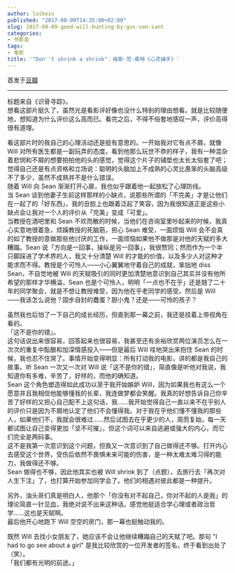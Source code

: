```yaml
---
author: loikein
published: "2017-08-09T14:35:00+02:00"
slug: 2017-08-09-good-will-hunting-by-gus-van-sant
categories:
- 书影音
tags:
- 电影
title: '"Don''t shrink a shrink"：格斯·范·桑特《心灵捕手》'
---
```

首发于[豆瓣](https://movie.douban.com/review/8737156/)  

***

标题来自《识骨寻踪》。  
想看这部片挺久了，虽然光是看影评好像也没什么特别的理由想看。就是比较随便地，想知道为什么评价这么高而已。看完之后，不得不俗套地感叹一声，评价高得很有道理。  
  
看这部片时的我自己的心理活动还是挺有意思的。一开始我对它有点不屑，就像
Will
对所有医生都是一副玩弄的态度。看到他那么玩世不恭的样子，我有一种混杂着悲悯和不屑的想要拍拍他的头的感觉，觉得这个片子的铺垫也太长太俗套了吧；觉得自己还是有点资格和立场说：聪明的头脑加上不成熟的心灵比愚笨的头脑高级不了多少，虽然不成熟并不是什么错误。  
随着 Will 向 Sean 渐渐打开心扉，我也似乎跟着他一起放松了心理防线。  
当 Sean
谈到他妻子生前这样那样的小缺点，说那些所谓的「不完美」才是让他们在一起了的「好东西」，我的丑脸上也跟着泛起了笑容，因为我很知道正是这些小缺点会让我对一个人的评价从「完美」变成「可爱」。  
当教授在酒吧里和 Sean
不欢而散的时候，当他们在咨询室里吵起来的时候，我真心实意地很着急，烦躁教授的死脑筋，担心
Sean 难受，一面烦恼 Will
会不会真的如了教授的意做那些他讨厌的工作，一面烦恼如果他不做那是对他的天赋的多大糟蹋。Sean
说「方向是一回事，操纵是另一回事」，我很赞同；然而作为一个半只脚踩进了学术界的人，我又十分清楚
Will
的才能的价值，以及多少人对这种才能求而不得。教授是个可怜人——小心翼翼地守着自己的成就，笨拙地
diss Sean，不自觉地被 Will
的天赋吸引的同时更加清楚地意识到自己其实并没有他所希望的那样才华横溢，Sean
也是个可怜人，明明「一点也不在乎」还是翘了二十年的同学聚会，就是不想让教授难受，因为他在乎老同学的感受。然后是
Will ——我该怎么说他？固步自封的蠢蛋？胆小鬼？还是——可怜的孩子？  
  
虽然我也后怕了一下自己的成长经历，但直到那一幕之前，我还是挂着上帝视角在看的。  
「这不是你的错」。  
这句话说出来很容易，回答起来也很容易，我甚至还有余裕欣赏两位演员怎么在一次次的重复中酝酿和加深情感投入——但是最后
Will 哇地哭出来抱住 Sean
的时候，我也忍不住哭了。事情开始变得明显：所有打动我的电影，讲的都是我自己的故事。听
Sean 一次又一次对 Will
说「这不是你的错」，简直像是听他对我说，我知道你有多难，辛苦了，好样的，而他的确知道。  
Sean 这个角色塑造得如此成功以至于我开始嫉妒
Will，因为如果我也有这么一个愿意并且我相信他能够懂我的长辈，我连做梦都会笑醒。我真的好想告诉自己你辛苦了好样的又担心自己配不上这句话，我……我开始觉得自己一直以来不在乎别人的评价只是因为不屑地认定了他们不会懂得我。对于我在乎他们懂不懂我的那些人，如果他们不，我就会很难过……然后试图去在乎更少的人，周而复始，每一天都试图让自己变得更加「坚不可摧」，但这个词可以来自逃避或强大的内心，而它们完全是两码事。  
这不是我第一次意识到这个问题，但我又一次意识到了自己做得还不够。打开内心去感受这个世界，受伤后依然不畏惧未来可能的伤害，是一种太难太难习得的能力，我做得还不够。  
Sean 做得也不够，因此他其实也被 Will shrink
到了（点题），去旅行去「再次对人生下注」了，也打算开始参加同学会了。他们的相遇对彼此都是一种提升。  
  
另外，油头哥们真是明白人，他那个「你没有对不起自己，你对不起的人是我」的理论简直一针见血，我绝对说不出来这种话。感觉他挺适合学心理或者政治哲学……这也是天赋啊。  
最后他开心地跑下 Will 空空的房门，那一幕也挺触动我的。  
  
既然 Will 去找小女朋友了，她应该不会让他继续糟蹋自己的天赋了吧。那句 "I
had to go see about a girl"
是我比较欣赏的一位开发者的签名，终于看到出处了（笑）。  
「我们都有光明的前途。」
